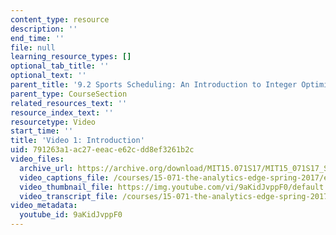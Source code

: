 ```yaml
---
content_type: resource
description: ''
end_time: ''
file: null
learning_resource_types: []
optional_tab_title: ''
optional_text: ''
parent_title: '9.2 Sports Scheduling: An Introduction to Integer Optimization '
parent_type: CourseSection
related_resources_text: ''
resource_index_text: ''
resourcetype: Video
start_time: ''
title: 'Video 1: Introduction'
uid: 791263a1-ac27-eeac-e62c-dd8ef3261b2c
video_files:
  archive_url: https://archive.org/download/MIT15.071S17/MIT15_071S17_Session_9.2.01_300k.mp4
  video_captions_file: /courses/15-071-the-analytics-edge-spring-2017/edabbbbf51395b3f8a5a23267553de38_9aKidJvppF0.vtt
  video_thumbnail_file: https://img.youtube.com/vi/9aKidJvppF0/default.jpg
  video_transcript_file: /courses/15-071-the-analytics-edge-spring-2017/67ac4ccf30a9c4b8d2948ae729791eaa_9aKidJvppF0.pdf
video_metadata:
  youtube_id: 9aKidJvppF0
---
```

